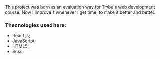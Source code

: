   This project was born as an evaluation way for Trybe's web development course. Now i improve it whenever i get time, to make it better and better.
  
  ### Thecnologies used here:
  
  - React.js;
  - JavaScript;
  - HTML5;
  - Scss;
